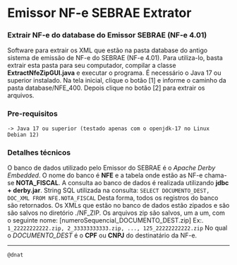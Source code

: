 # Emissor NF-e SEBRAE Extrator

### Extrair NF-e do database do Emissor SEBRAE (NF-e 4.01)
Software para extrair os XML que estão na pasta database do antigo sistema de emissão de NF-e do SEBRAE (NF-e 4.01).
Para utiliza-lo, basta extrair esta pasta para seu computador, compilar a classe **ExtractNfeZipGUI.java** e executar o programa.
É necessário o Java 17 ou superior instalado.
Na tela inicial, clique o botão [1] e informe o caminho da pasta database/NFE_400. Depois clique no botão [2] para extrair os arquivos.


### Pre-requisitos

```
-> Java 17 ou superior (testado apenas com o openjdk-17 no Linux Debian 12)
```


### Detalhes técnicos
O banco de dados utilizado pelo Emissor do SEBRAE é o *Apache Derby Embedded*.
O nome do banco é **NFE** e a tabela onde estão as NF-e chama-se **NOTA_FISCAL**.
A consulta ao banco de dados é realizada utilizando **jdbc + derby.jar**.
String SQL utilizada na consulta: `SELECT DOCUMENTO_DEST, DOC_XML FROM NFE.NOTA_FISCAL`
Desta forma, todos os registros do banco são retornados.
Os XMLs que estão no banco de dados estão zipados e são são salvos no diretório ./NF_ZIP.
Os arquivos zip são salvos, um a um, com o seguinte nome: [numeroSequencial_DOCUMENTO_DEST.zip]
Ex:. `1_22222222222.zip, 2_33333333333.zip, ..., 125_22222222222.zip`
No qual o *DOCUMENTO_DEST* é o **CPF** ou **CNPJ** do destinatário da NF-e.


---

```
@dnat
```

